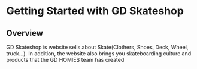 # Getting Started with GD Skateshop

## Overview

GD Skateshop is website sells about Skate(Clothers, Shoes, Deck, Wheel, truck...). In addition, the website also brings you skateboarding culture and products that the GD HOMIES team has created
